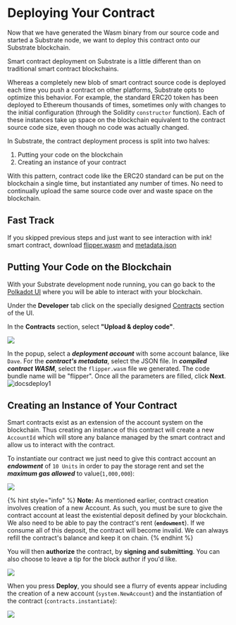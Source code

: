 # Deploying Your Contract

Now that we have generated the Wasm binary from our source code and started a Substrate node, we want to deploy this contract onto our Substrate blockchain.

Smart contract deployment on Substrate is a little different than on traditional smart contract blockchains.

Whereas a completely new blob of smart contract source code is deployed each time you push a contract on other platforms, Substrate opts to optimize this behavior. For example, the standard ERC20 token has been deployed to Ethereum thousands of times, sometimes only with changes to the initial configuration \(through the Solidity `constructor` function\). Each of these instances take up space on the blockchain equivalent to the contract source code size, even though no code was actually changed.

In Substrate, the contract deployment process is split into two halves:

1. Putting your code on the blockchain
2. Creating an instance of your contract  

With this pattern, contract code like the ERC20 standard can be put on the blockchain a single time, but instantiated any number of times. No need to continually upload the same source code over and waste space on the blockchain.

## Fast Track

If you skipped previous steps and just want to see interaction with ink! smart contract, download [flipper.wasm](https://contracts.edgewa.re/0/assets/flipper.wasm) and [metadata.json](https://contracts.edgewa.re/0/assets/flipper.json)

## Putting Your Code on the Blockchain

With your Substrate development node running, you can go back to the [Polkadot UI](https://polkadot.js.org/apps/) where you will be able to interact with your blockchain.

Under the **Developer** tab click on the specially designed [Contracts](https://polkadot.js.org/apps/?rpc=ws%3A%2F%2F127.0.0.1%3A9944#/contracts) section of the UI.

In the **Contracts** section, select **"Upload & deploy code"**.

![](https://user-images.githubusercontent.com/32852637/111106282-2ec9d800-852b-11eb-8e31-6a0af519f0fe.jpg)

In the popup, select a _**deployment account**_ with some account balance, like `Dave`. For the _**contract's metadata**_, select the JSON file. In _**compiled contract WASM**_, select the `flipper.wasm` file we generated. The code bundle name will be "flipper". Once all the parameters are filled, click **Next**. ![docsdeploy1](https://user-images.githubusercontent.com/32852637/111107417-2f636e00-852d-11eb-8fe4-2a665627685d.PNG)

## Creating an Instance of Your Contract

Smart contracts exist as an extension of the account system on the blockchain. Thus creating an instance of this contract will create a new `AccountId` which will store any balance managed by the smart contract and allow us to interact with the contract.

To instantiate our contract we just need to give this contract account an _**endowment**_ of `10 Units` in order to pay the storage rent and set the _**maximum gas allowed**_ to value\(`1,000,000`\):

![](https://user-images.githubusercontent.com/32852637/111108637-a69a0180-852f-11eb-8536-3172307771ed.PNG)

{% hint style="info" %}
**Note:** As mentioned earlier, contract creation involves creation of a new Account. As such, you must be sure to give the contract account at least the existential deposit defined by your blockchain. We also need to be able to pay the contract's rent \(**`endowment`**\). If we consume all of this deposit, the contract will become invalid. We can always refill the contract's balance and keep it on chain.
{% endhint %}

You will then **authorize** the contract, by **signing and submitting**. You can also choose to leave a tip for the block author if you'd like.

![](https://user-images.githubusercontent.com/32852637/111108711-ca5d4780-852f-11eb-8f27-b482aacabfeb.PNG)

When you press **Deploy**, you should see a flurry of events appear including the creation of a new account \(`system.NewAccount`\) and the instantiation of the contract \(`contracts.instantiate`\):

![](https://user-images.githubusercontent.com/32852637/111108864-0f817980-8530-11eb-9a43-da24dc192bfa.PNG)

